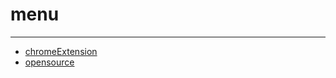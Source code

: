 # menu
------
- [chromeExtension](http://www.chromeextensions.org/)
- [opensource](https://opensource.com/)